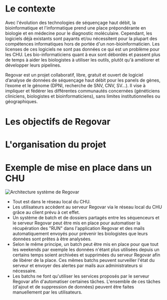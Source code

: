 # Le contexte
Avec l'évolution des technologies de séquençage haut débit, la bioinformatique et l'informatique prend une place prépondérante en biologie et en médecine pour le diagnostic moléculaire. Cependant, les logiciels déjà existants sont payants et/ou nécessitent pour la plupart des compétences informatiques hors de portée d'un non-bioinformaticien. Les licenses de ces logiciels ne sont pas données ce qui est un problème pour les CHU. Les bio-informaticiens quant à eux sont débordés et passent plus de temps à aider les biologistes à utiliser les outils, plutôt qu'à améliorer et développer leurs pipelines.

Regovar est un projet collaboratif, libre, gratuit et ouvert de logiciel d’analyse de données de séquençage haut débit pour les panels de gènes, l’exome et le génome (DPNI, recherche de SNV, CNV, SV...). Il vise à impliquer et fédérer les différentes communautés concernées (généticiens cliniciens, biologistes et bioinformaticiens), sans limites institutionnelles ou géographiques.


# Les objectifs de Regovar




# L'organisation du projet




# Exemple de mise en place dans un CHU
![Architecture système de Regovar](https://raw.githubusercontent.com/REGOVAR/Regovar/master/docs/assets/img/archi_system.png)
* Tout est dans le réseau local du CHU.
* Les utilisateurs accèdent au serveur Regovar via le réseau local du CHU grâce au client prévu à cet effet.
* Un système de batch et de dossiers partagés entre les séquenceurs et le serveur Regovar peut être mis en place pour automatiser la récupération des "RUN" dans l'application Regovar et des mails automatiquement envoyés pour prévenir les biologistes que leurs données sont prêtes à être analysées.
* Selon le même principe, un batch peut être mis en place pour que tout les weekends par exemple les données n'étant plus utilisées depuis un certains temps soient archivées et supprimées du serveur Regovar afin de libérer de la place. Ces mêmes batchs peuvent surveiller l'état du serveur et envoyer des alertes par mails aux administrateurs si nécessaire.
* Les batchs ne font qu'utiliser les services proposés par le serveur Regovar afin d'automatiser certaines tâches. L'ensemble de ces tâches (d'ajout et de suppression de données) peuvent être faites manuellement par les utilisateurs.


# 
